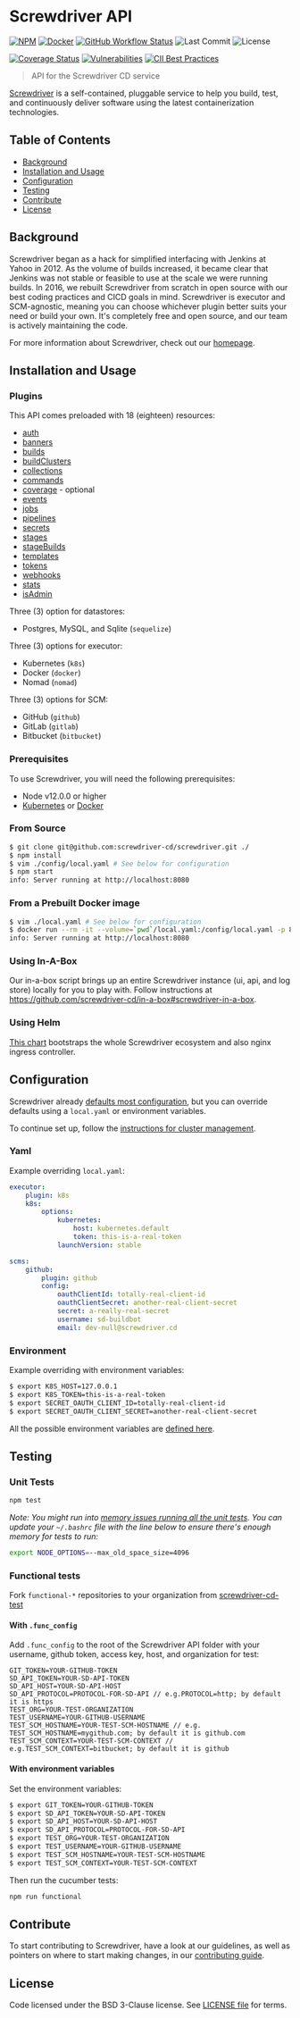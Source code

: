 # Screwdriver API

[![NPM][NPM badge]][NPM URL]
[![Docker][Docker badge]][Docker URL]
[![GitHub Workflow Status][GitHub Workflow Status badge]][GitHub Workflow Status URL]
![Last Commit][GitHub Commit badge]
![License][License badge]

[![Coverage Status][Coverage badge]][Coverage URL]
[![Vulnerabilities][Snyk badge]][Snyk URL]
[![CII Best Practices](https://bestpractices.coreinfrastructure.org/projects/8283/badge)](https://bestpractices.coreinfrastructure.org/projects/8283)

> API for the Screwdriver CD service

[Screwdriver](http://screwdriver.cd) is a self-contained, pluggable service to help you build, test, and continuously deliver software using the latest containerization technologies.

## Table of Contents

- [Background](#background)
- [Installation and Usage](#installation-and-usage)
- [Configuration](#configuration)
- [Testing](#testing)
- [Contribute](#contribute)
- [License](#license)

## Background

Screwdriver began as a hack for simplified interfacing with Jenkins at Yahoo in 2012. As the volume of builds increased, it became clear that Jenkins was not stable or feasible to use at the scale we were running builds. In 2016, we rebuilt Screwdriver from scratch in open source with our best coding practices and CICD goals in mind. Screwdriver is executor and SCM-agnostic, meaning you can choose whichever plugin better suits your need or build your own. It's completely free and open source, and our team is actively maintaining the code.

For more information about Screwdriver, check out our [homepage](http://screwdriver.cd).

## Installation and Usage

### Plugins

This API comes preloaded with 18 (eighteen) resources:

- [auth](plugins/auth/README.md)
- [banners](plugins/banners/README.md)
- [builds](plugins/builds/README.md)
- [buildClusters](plugins/buildClusters/README.md)
- [collections](plugins/collections/README.md)
- [commands](plugins/commands/README.md)
- [coverage](plugins/coverage/README.md) - optional
- [events](plugins/events/README.md)
- [jobs](plugins/jobs/README.md)
- [pipelines](plugins/pipelines/README.md)
- [secrets](plugins/secrets/README.md)
- [stages](plugins/stages/README.md)
- [stageBuilds](plugins/stageBuilds/README.md)
- [templates](plugins/templates/README.md)
- [tokens](plugins/tokens/README.md)
- [webhooks](plugins/webhooks/README.md)
- [stats](plugins/stats.js)
- [isAdmin](plugins/isAdmin.js)

Three (3) option for datastores:
- Postgres, MySQL, and Sqlite (`sequelize`)

Three (3) options for executor:
- Kubernetes (`k8s`)
- Docker (`docker`)
- Nomad (`nomad`)

Three (3) options for SCM:
- GitHub (`github`)
- GitLab (`gitlab`)
- Bitbucket (`bitbucket`)

### Prerequisites
To use Screwdriver, you will need the following prerequisites:

- Node v12.0.0 or higher
- [Kubernetes][kubectl] or [Docker][docker]

### From Source

```bash
$ git clone git@github.com:screwdriver-cd/screwdriver.git ./
$ npm install
$ vim ./config/local.yaml # See below for configuration
$ npm start
info: Server running at http://localhost:8080
```

### From a Prebuilt Docker image

```bash
$ vim ./local.yaml # See below for configuration
$ docker run --rm -it --volume=`pwd`/local.yaml:/config/local.yaml -p 8080 screwdrivercd/screwdriver:stable
info: Server running at http://localhost:8080
```

### Using In-A-Box

Our in-a-box script brings up an entire Screwdriver instance (ui, api, and log store) locally for you to play with.
Follow instructions at https://github.com/screwdriver-cd/in-a-box#screwdriver-in-a-box.

### Using Helm

[This chart](https://github.com/screwdriver-cd/screwdriver-chart) bootstraps the whole Screwdriver ecosystem and also nginx ingress controller.

## Configuration

Screwdriver already [defaults most configuration](config/default.yaml), but you can override defaults using a `local.yaml` or environment variables.

To continue set up, follow the [instructions for cluster management](https://github.com/screwdriver-cd/guide/blob/master/docs/cluster-management/configure-api.md#managing-the-api).

### Yaml

Example overriding `local.yaml`:

```yaml
executor:
    plugin: k8s
    k8s:
        options:
            kubernetes:
                host: kubernetes.default
                token: this-is-a-real-token
            launchVersion: stable

scms:
    github:
        plugin: github
        config:
            oauthClientId: totally-real-client-id
            oauthClientSecret: another-real-client-secret
            secret: a-really-real-secret
            username: sd-buildbot
            email: dev-null@screwdriver.cd
```

### Environment

Example overriding with environment variables:

```bash
$ export K8S_HOST=127.0.0.1
$ export K8S_TOKEN=this-is-a-real-token
$ export SECRET_OAUTH_CLIENT_ID=totally-real-client-id
$ export SECRET_OAUTH_CLIENT_SECRET=another-real-client-secret
```

All the possible environment variables are [defined here](config/custom-environment-variables.yaml).

## Testing

### Unit Tests

```bash
npm test
```

_Note: You might run into [memory issues running all the unit tests](https://stackoverflow.com/questions/26094420/fatal-error-call-and-retry-last-allocation-failed-process-out-of-memory/48895989#48895989). You can update your `~/.bashrc` file with the line below to ensure there's enough memory for tests to run:_

```bash
export NODE_OPTIONS=--max_old_space_size=4096
```

### Functional tests

Fork `functional-*` repositories to your organization from [screwdriver-cd-test](https://github.com/screwdriver-cd-test)

#### With `.func_config`

Add `.func_config` to the root of the Screwdriver API folder with your username, github token, access key, host, and organization for test:
```
GIT_TOKEN=YOUR-GITHUB-TOKEN
SD_API_TOKEN=YOUR-SD-API-TOKEN
SD_API_HOST=YOUR-SD-API-HOST
SD_API_PROTOCOL=PROTOCOL-FOR-SD-API // e.g.PROTOCOL=http; by default it is https
TEST_ORG=YOUR-TEST-ORGANIZATION
TEST_USERNAME=YOUR-GITHUB-USERNAME
TEST_SCM_HOSTNAME=YOUR-TEST-SCM-HOSTNAME // e.g. TEST_SCM_HOSTNAME=mygithub.com; by default it is github.com
TEST_SCM_CONTEXT=YOUR-TEST-SCM-CONTEXT // e.g.TEST_SCM_CONTEXT=bitbucket; by default it is github
```

#### With environment variables

Set the environment variables:

```bash
$ export GIT_TOKEN=YOUR-GITHUB-TOKEN
$ export SD_API_TOKEN=YOUR-SD-API-TOKEN
$ export SD_API_HOST=YOUR-SD-API-HOST
$ export SD_API_PROTOCOL=PROTOCOL-FOR-SD-API
$ export TEST_ORG=YOUR-TEST-ORGANIZATION
$ export TEST_USERNAME=YOUR-GITHUB-USERNAME
$ export TEST_SCM_HOSTNAME=YOUR-TEST-SCM-HOSTNAME
$ export TEST_SCM_CONTEXT=YOUR-TEST-SCM-CONTEXT
```

Then run the cucumber tests:
```bash
npm run functional
```

## Contribute
To start contributing to Screwdriver, have a look at our guidelines, as well as pointers on where to start making changes, in our [contributing guide](http://docs.screwdriver.cd/about/contributing).

## License

Code licensed under the BSD 3-Clause license. See [LICENSE file](https://github.com/screwdriver-cd/screwdriver/blob/master/LICENSE) for terms.

[Coverage badge]: https://coveralls.io/repos/github/QubitPi/screwdriver-cd-screwdriver/badge.svg?branch=master
[Coverage URL]: https://coveralls.io/github/QubitPi/screwdriver-cd-screwdriver?branch=master

[docker]: https://www.docker.com/products/docker
[Docker badge]: https://img.shields.io/badge/Test%20&%20Dev-309DEE?style=for-the-badge&logo=docker&logoColor=white
[Docker URL]: https://hub.docker.com/r/jack20191124/screwdriver

[GitHub Workflow Status badge]: https://img.shields.io/github/actions/workflow/status/QubitPi/screwdriver-cd-screwdriver/ci-cd.yml?branch=master&logo=github&style=for-the-badge
[GitHub Workflow Status URL]: https://github.com/QubitPi/screwdriver-cd-screwdriver/actions/workflows/ci-cd.yml
[GitHub Commit badge]: https://img.shields.io/github/last-commit/QubitPi/screwdriver-cd-screwdriver/master?logo=github&style=for-the-badge

[kubectl]: https://kubernetes.io/docs/user-guide/kubectl-overview/

[License badge]: https://img.shields.io/npm/l/screwdriver-cd-api.svg?style=for-the-badge

[NPM badge]: https://img.shields.io/npm/v/screwdriver-cd-api.svg?style=for-the-badge
[NPM URL]: https://npmjs.org/package/screwdriver-cd-api

[Snyk badge]: https://snyk.io/test/github/QubitPi/screwdriver-cd-screwdriver.git/badge.svg
[Snyk URL]: https://snyk.io/test/github/QubitPi/screwdriver-cd-screwdriver.git
